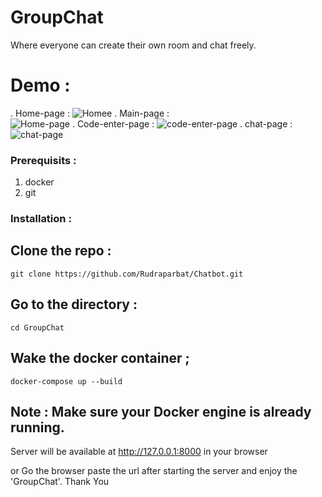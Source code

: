 # GroupChat
Where everyone can create their own room and chat freely.
# Demo :
  . Home-page :
  ![Homee](https://github.com/user-attachments/assets/c05294f2-e3d2-407b-b06d-b9ec427792af)
  . Main-page :   
    ![Home-page](https://github.com/user-attachments/assets/fe2b6206-70f3-44b0-9102-cef5329c6e50)
  . Code-enter-page :
    ![code-enter-page](https://github.com/user-attachments/assets/81f3a55c-2559-43fa-8eec-8fd171055317)
  . chat-page :  
    ![chat-page](https://github.com/user-attachments/assets/9db97986-8fb9-4ba7-ae18-40cb78e94710)
### Prerequisits :
1. docker
2. git
### Installation :
  ## Clone the repo :
    git clone https://github.com/Rudraparbat/Chatbot.git
  ## Go to the directory :
    cd GroupChat
  ## Wake the docker container ;
    docker-compose up --build

  ## Note : Make sure your Docker engine is already running.
  
  Server will be available at http://127.0.0.1:8000 in your browser

  or Go the browser paste the url after starting the server and enjoy the 'GroupChat'. Thank You
